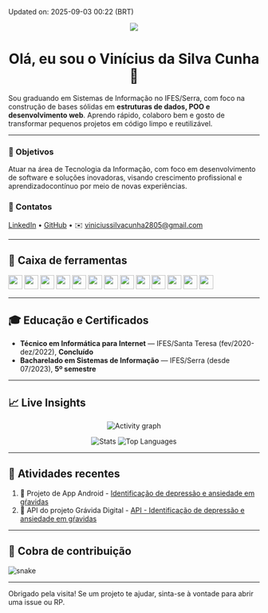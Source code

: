 <!-- This line is auto-edited by an Action -->
<!--UPDATE--> Updated on: 2025-09-03 00:22 (BRT)

<p align="center">
  <img src="https://readme-typing-svg.demolab.com?font=Fira+Code&size=22&pause=1200&center=true&vCenter=true&width=980&lines=SI+Undergrad+%40+IFES+Serra+(5+semestre);Full-Stack+Internship+Track;HTML+%2F+CSS+%2F+JavaScript+%2F+Java+%2F+SQL+%2F+Python+%2F+Typescript+%2F+AWS" />
</p>

<h1 align="center">Olá, eu sou o <b>Vinícius da Silva Cunha</b> 👋</h1>

Sou graduando em Sistemas de Informação no IFES/Serra, com foco na construção de bases sólidas em **estruturas de dados, POO e desenvolvimento web**.
Aprendo rápido, colaboro bem e gosto de transformar pequenos projetos em código limpo e reutilizável.

---

### 🎯 Objetivos
Atuar na área de Tecnologia da Informação, com foco em desenvolvimento de software e 
soluções inovadoras, visando crescimento profissional e aprendizadocontínuo por meio 
de novas experiências.

### 🔗 Contatos
[LinkedIn](https://www.linkedin.com/in/vinicius-da-silva-cunha-b82a2b1b3/) • [GitHub](https://github.com/ViniciusCunha2805) • ✉️ viniciussilvacunha2805@gmail.com

---

## 🧰 Caixa de ferramentas
<p>
  <img height="28" src="https://img.shields.io/badge/Java-007396?logo=java&logoColor=white"/>
  <img height="28" src="https://img.shields.io/badge/JavaScript-F7DF1E?logo=javascript&logoColor=000"/>
  <img height="28" src="https://img.shields.io/badge/TypeScript-3178C6?logo=typescript&logoColor=white"/>
  <img height="28" src="https://img.shields.io/badge/Python-3776AB?logo=python&logoColor=white"/>
  <img height="28" src="https://img.shields.io/badge/C%23-239120?logo=csharp&logoColor=white"/>
  <img height="28" src="https://img.shields.io/badge/HTML5-E34F26?logo=html5&logoColor=white"/>
  <img height="28" src="https://img.shields.io/badge/CSS3-1572B6?logo=css3&logoColor=white"/>
  <img height="28" src="https://img.shields.io/badge/SQL-336791?logo=postgresql&logoColor=white"/>
  <img height="28" src="https://img.shields.io/badge/AWS-(basics)-232F3E?logo=amazonaws&logoColor=white"/>
  <img height="28" src="https://img.shields.io/badge/Git-F05032?logo=git&logoColor=white"/>
  <img height="28" src="https://img.shields.io/badge/GitHub-181717?logo=github&logoColor=white"/>
  <img height="28" src="https://img.shields.io/badge/Linux-000000?logo=linux&logoColor=white"/>
  <img height="28" src="https://img.shields.io/badge/Windows-0078D6?logo=windows&logoColor=white"/>
</p>

---

## 🎓 Educação e Certificados
- **Técnico em Informática para Internet** — IFES/Santa Teresa (fev/2020-dez/2022), **Concluído** 
- **Bacharelado em Sistemas de Informação** — IFES/Serra (desde 07/2023), **5º semestre**

---

## 📈 Live Insights
<p align="center">
  <img src="https://github-readme-activity-graph.vercel.app/graph?username=ViniciusCunha2805&theme=github-dark&hide_border=true" alt="Activity graph"/>
</p>

<p align="center">
  <img src="https://github-readme-stats.vercel.app/api?username=ViniciusCunha2805&show_icons=true&theme=github_dark&hide_border=true&include_all_commits=true&count_private=true" alt="Stats"/>
  <img src="https://github-readme-stats.vercel.app/api/top-langs/?username=ViniciusCunha2805&layout=compact&langs_count=8&theme=github_dark&hide_border=true" alt="Top Languages"/>
</p>

<!--
## 🏆 Trophies
<p align="center">
  <img src="https://github-profile-trophy.vercel.app/?username=ViniciusCunha2805&theme=onedark&no-frame=true&no-bg=true&row=1&column=6" alt="Trophies"/>
</p>
-->

---

## 🔔 Atividades recentes
<!--START_SECTION:activity-->
1. 💪 Projeto de App Android - [Identificação de depressão e ansiedade em gŕavidas](https://github.com/ViniciusCunha2805/identificacao_ansiedade_e_depressao_por_analise_facial.git)
2. 💪 API do projeto Grávida Digital - [API - Identificação de depressão e ansiedade em gŕavidas](https://github.com/ViniciusCunha2805/api_identificacao_ansiedade_e_depressao_por_analise_facial.git)
<!--END_SECTION:activity-->

---

## 🐍 Cobra de contribuição
![snake](https://github.com/ViniciusCunha2805/README/blob/output/snake-dark.svg)

---

Obrigado pela visita! Se um projeto te ajudar, sinta-se à vontade para abrir uma issue ou RP.
